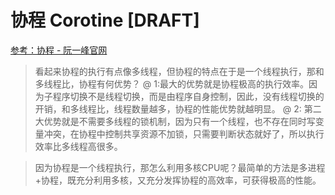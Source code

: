 # 协程 Corotine [DRAFT]

[参考：协程 - 阮一峰官网](https://www.liaoxuefeng.com/wiki/0014316089557264a6b348958f449949df42a6d3a2e542c000/001432090171191d05dae6e129940518d1d6cf6eeaaa969000)

> 看起来协程的执行有点像多线程，但协程的特点在于是一个线程执行，那和多线程比，协程有何优势？
@ 1:最大的优势就是协程极高的执行效率。因为子程序切换不是线程切换，而是由程序自身控制，因此，没有线程切换的开销，和多线程比，线程数量越多，协程的性能优势就越明显。
@ 2: 第二大优势就是不需要多线程的锁机制，因为只有一个线程，也不存在同时写变量冲突，在协程中控制共享资源不加锁，只需要判断状态就好了，所以执行效率比多线程高很多。

> 因为协程是一个线程执行，那怎么利用多核CPU呢？最简单的方法是多进程+协程，既充分利用多核，又充分发挥协程的高效率，可获得极高的性能。
